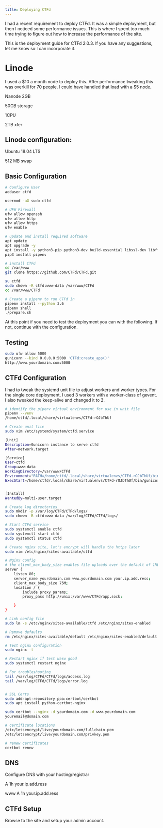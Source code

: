 ```yaml
---
title: Deploying CTFd
---
```


I had a recent requirement to deploy CTFd.  It was a simple deployment, but then I noticed some performance issues.  This is where I spent too much time trying to figure out how to increase the performance of the site.

This is the deployment guide for CTFd 2.0.3.  If you have any suggestions, let me know so I can incorporate it.


# Linode 

I used a $10 a month node to deploy this. After performance tweaking this was overkill for 70 people.  I could have handled that load with a $5 node.

Nanode 2GB

50GB storage

1CPU

2TB xfer


## Linode configuration:

Ubuntu 18.04 LTS

512 MB swap


## Basic Configuration

```bash
# Configure User
adduser ctfd

usermod -aG sudo ctfd

# UFW Firewall
ufw allow openssh
ufw allow http
ufw allow https
ufw enable

# update and install required software
apt update
apt upgrade -y
apt install -y python3-pip python3-dev build-essential libssl-dev libffi-dev python3-setuptools nginx git
pip3 install pipenv

# install CTFd
cd /var/www
git clone https://github.com/CTFd/CTFd.git

su ctfd
sudo chown -R ctfd:www-data /var/www/CTFd
cd /var/www/CTFd

# Create a pipenv to run CTFd in
pipenv install --python 3.6
pipenv shell
./prepare.sh
```

At this point if you need to test the deployment you can with the following.  If not, continue with the configuration.

## Testing
```bash
sudo ufw allow 5000
gunicorn --bind 0.0.0.0:5000 'CTFd:create_app()'
http://www.yourdomain.com:5000
```

## CTFd Configuration

I had to tweak the systemd unit file to adjust workers and worker types.  For the single core deployment, I used 3 workers with a worker-class of gevent.  I also tweaked the keep-alive and changed it to 2.

```bash
# identify the pipenv virtual environment for use in unit file
pipenv --venv
/home/ctfd/.local/share/virtualenvs/CTFd-rOJbThUf

# Create unit file
sudo vim /etc/systemd/system/ctfd.service

[Unit]
Description=Gunicorn instance to serve ctfd
After=network.target

[Service]
User=ctfd
Group=www-data
WorkingDirectory=/var/www/CTFd
Environment="PATH=/home/ctfd/.local/share/virtualenvs/CTFd-rOJbThUf/bin"
ExecStart=/home/ctfd/.local/share/virtualenvs/CTFd-rOJbThUf/bin/gunicorn --bind unix:app.sock --keep-alive 2 --workers 3 --worker-class gevent 'CTFd:create_app()' --access-logfile '/var/log/CTFd/CTFd/logs/access.log' --error-logfile '/var/log/CTFd/CTFd/logs/error.log'


[Install]
WantedBy=multi-user.target
```

```bash
# Create log directories
sudo mkdir -p /var/log/CTFd/CTFd/logs/
sudo chown -R ctfd:www-data /var/log/CTFd/CTFd/logs/

# Start CTFd service
sudo systemctl enable ctfd
sudo systemctl start ctfd
sudo systemctl status ctfd

# Create nginx site, let's encrypt will handle the https later
sudo vim /etc/nginx/sites-available/ctfd

# Nginx config
# the client_max_body_size enables file uploads over the default of 1MB
server {
    listen 80;
    server_name yourdomain.com www.yourdomain.com your.ip.add.ress;
    client_max_body_size 75M;
    location / {
        include proxy_params;
        proxy_pass http://unix:/var/www/CTFd/app.sock;

    }
}

# Link config file
sudo ln -s /etc/nginx/sites-available/ctfd /etc/nginx/sites-enabled

# Remove defaults
rm /etc/nginx/sites-available/default /etc/nginx/sites-enabled/default

# Test nginx configuration
sudo nginx -t

# Restart nginx if test wasw good
sudo systemctl restart nginx

# For troubleshooting
tail /var/log/CTFd/CTFd/logs/access.log
tail /var/log/CTFd/CTFd/logs/error.log


# SSL Certs
sudo add-apt-repository ppa:certbot/certbot
sudo apt install python-certbot-nginx

sudo certbot --nginx -d yourdomain.com -d www.yourdomain.com
youremail@domain.com

# certificate locations
/etc/letsencrypt/live/yourdomain.com/fullchain.pem
/etc/letsencrypt/live/yourdomain.com/privkey.pem

# renew certificates
certbot renew
```

## DNS

Configure DNS with your hosting/registrar


A 1h your.ip.add.ress

www A 1h your.ip.add.ress


## CTFd Setup

Browse to the site and setup your admin account.
